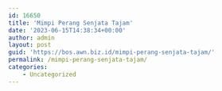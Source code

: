 ```yaml
---
id: 16650
title: 'Mimpi Perang Senjata Tajam'
date: '2023-06-15T14:38:34+00:00'
author: admin
layout: post
guid: 'https://bos.awn.biz.id/mimpi-perang-senjata-tajam/'
permalink: /mimpi-perang-senjata-tajam/
categories:
    - Uncategorized
---
```



